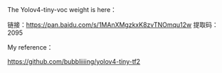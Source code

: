 The Yolov4-tiny-voc weight is here：

链接：https://pan.baidu.com/s/1MAnXMgzkxK8zvTNOmqu12w 
提取码：2095 

My reference：

https://github.com/bubbliiiing/yolov4-tiny-tf2